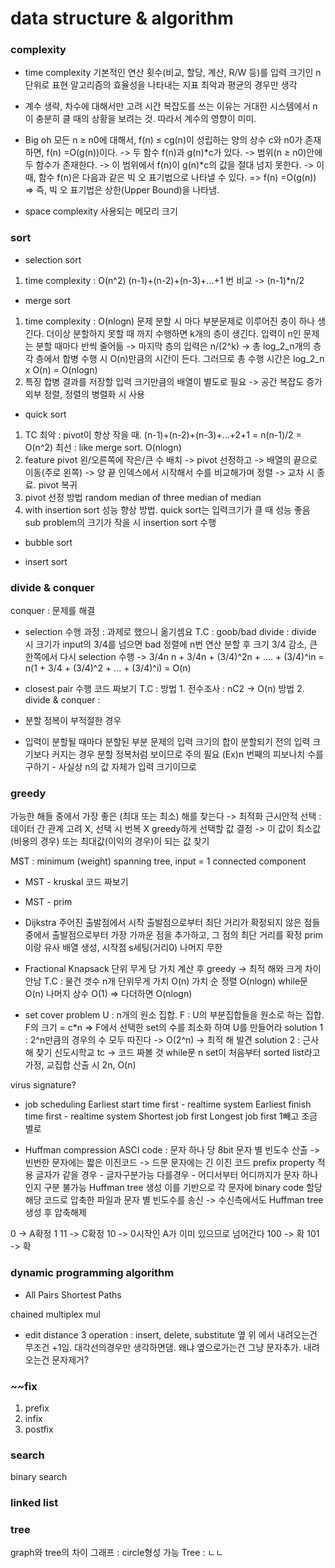 # data structure & algorithm

### complexity
- time complexity
기본적인 연산 횟수(비교, 할당, 계산, R/W 등)를 입력 크기인 n단위로 표현
알고리즘의 효율성을 나타내는 지표
최악과 평균의 경우만 생각

- 계수 생략, 차수에 대해서만 고려
시간 복잡도를 쓰는 이유는 거대한 시스템에서 n이 충분히 클 때의 상황을 보려는 것. 따라서 계수의 영향이 미미.

- Big oh
모든 n ≥ n0에 대해서, f(n) ≤ cg(n)이 성립하는 양의 상수 c와 n0가 존재하면, f(n) =O(g(n))이다.
-> 두 함수 f(n)과 g(n)\*c가 있다.
-> 범위(n ≥ n0)안에 두 함수가 존재한다.
-> 이 범위에서 f(n)이 g(n)\*c의 값을 절대 넘지 못한다.
-> 이 때, 함수 f(n)은 다음과 같은 빅 오 표기법으로 나타낼 수 있다.
=> f(n) =O(g(n))
=> 즉, 빅 오 표기법은 상한(Upper Bound)을 나타냄.

- space complexity
사용되는 메모리 크기

### sort
- selection sort
1. time complexity : O(n^2)
(n-1)+(n-2)+(n-3)+...+1 번 비교
-> (n-1)*n/2

- merge sort
1. time complexity : O(nlogn)
문제 분할 시 마다 부분문제로 이루어진 층이 하나 생긴다.
더이상 분할하지 못할 때 까지 수행하면 k개의 층이 생긴다.
입력이 n인 문제는 분할 때마다 반씩 줄어듦 
-> 마지막 층의 입력은 n/(2^k)
-> 총 log_2_n개의 층
각 층에서 합병 수행 시 O(n)만큼의 시간이 든다.
그러므로 총 수행 시간은 log_2_n x O(n) = O(nlogn)
2. 특징
합병 결과를 저장할 입력 크기만큼의 배열이 별도로 필요 -> 공간 복잡도 증가
외부 정렬, 정렬의 병렬화 시 사용

- quick sort
1. TC
최악 : pivot이 항상 작을 때. 
(n-1)+(n-2)+(n-3)+…+2+1 = n(n-1)/2 = O(n^2)
최선 : like merge sort. O(nlogn)
2. feature
pivot 왼/오른쪽에 작은/큰 수 배치
-> pivot 선정하고
-> 배열의 끝으로 이동(주로 왼쪽)
-> 양 끝 인덱스에서 시작해서 수를 비교해가며 정렬
-> 교차 시 종료. pivot 복귀
3. pivot 선정 방법
random
median of three
median of median
4. with insertion sort
성능 향상 방법. quick sort는 입력크기가 클 때 성능 좋음
sub problem의 크기가 작을 시 insertion sort 수행

- bubble sort

- insert sort


### divide & conquer
conquer : 문제를 해결

- selection
수행 과정 : 과제로 했으니 옮기셈요
T.C :
goob/bad divide : divide 시 크기가 input의 3/4를 넘으면 bad
정렬에 n번 연산
분할 후 크기 3/4 감소, 큰 한쪽에서 다시 selection 수행 -> 3/4n
n + 3/4n + (3/4)^2n + .... + (3/4)^in
= n(1 + 3/4 + (3/4)^2 + ... + (3/4)^i)
= O(n)

- closest pair
수행 코드 짜보기
T.C :
방법 1. 전수조사 : nC2 -> O(n)
방법 2. divide & conquer : 

- 분할 정복이 부적절한 경우
- 입력이 분할될 때마다 분할된 부분 문제의 입력 크기의 합이 분할되기 전의 입력 크기보다 커지는 경우
분할 정복처럼 보이므로 주의 필요
(Ex)n 번째의 피보나치 수를 구하기 - 사실상 n의 값 자체가 입력 크기이므로

### greedy
가능한 해들 중에서 가장 좋은 (최대 또는 최소) 해를 찾는다 -> 최적화
근시안적 선택 : 데이터 간 관계 고려 X, 선택 시 번복 X
greedy하게 선택할 값 결정 
-> 이 값이 최소값(비용의 경우) 또는 최대값(이익의 경우)이 되는 값 찾기

MST : minimum (weight) spanning tree, input = 1 connected component

- MST - kruskal
코드 짜보기

- MST - prim

- Dijkstra 
주어진 출발점에서 시작
출발점으로부터 최단 거리가 확정되지 않은 점들 중에서 출발점으로부터 가장 가까운
점을 추가하고, 그 점의 최단 거리를 확정
prim이랑 유사
배열 생성, 시작점 s세팅(거리0) 나머지 무한


- Fractional Knapsack
단위 무게 당 가치 계산 후 greedy -> 최적 해와 크게 차이 안남
T.C : 물건 갯수 n개
단위무게 가치 O(n)
가치 순 정렬 O(nlogn)
while문 O(n)
나머지 상수 O(1)
=> 다더하면 O(nlogn)

- set cover problem
U : n개의 원소 집합.
F : U의 부분집합들을 원소로 하는 집합. F의 크기 = c*n
=> F에서 선택한 set의 수를 최소화 하여 U를 만들어라
solution 1 : 2^n만큼의 경우의 수 모두 따진다 -> O(2^n) -> 최적 해 발견
solution 2 : 근사 해 찾기
신도시학교 tc -> 코드 짜볼 것
while문 n
set이 처음부터 sorted list라고 가정, 교집합 산출 시 2n, O(n)

virus signature?

- job scheduling
Earliest start time first - realtime system
Earliest finish time first - realtime system
Shortest job first 
Longest job first
1빼고 조금 별로

- Huffman compression
ASCI code : 문자 하나 당 8bit
문자 별 빈도수 산출
-> 빈번한 문자에는 짧은 이진코드
-> 드문 문자에는 긴 이진 코드
prefix property 적용
    글자가 같을 경우 - 글자구분가능
    다를경우 - 어디서부터 어디까지가 문자 하나인지 구분 불가능
Huffman tree 생성
이를 기반으로 각 문자에 binary code 할당
해당 코드로 압축한 파일과 문자 별 빈도수를 송신
-> 수신측에서도 Huffman tree 생성 후 압축해제

0 -> A확정
1
11 -> C확정
10 -> 0시작인 A가 이미 있으므로 넘어간다
100 -> 확
101 -> 확

### dynamic programming algorithm
- All Pairs Shortest Paths

chained multiplex mul

- edit distance
3 operation : insert, delete, substitute
옆 위 에서 내려오는건 무조건 +1임. 대각선의경우만 생각하면댐.
왜냐 옆으로가는건 그냥 문자추가. 내려오는건 문자제거?

### ~~fix
1. prefix
2. infix
3. postfix

### search
binary search

### linked list

### tree
graph와 tree의 차이
그래프 : circle형성 가능
Tree : ㄴㄴ